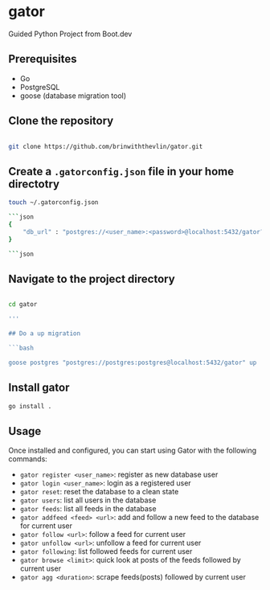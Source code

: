 # gator

Guided Python Project from Boot.dev

## Prerequisites

- Go
- PostgreSQL
- goose (database migration tool)

## Clone the repository

```bash

git clone https://github.com/brinwiththevlin/gator.git

```

## Create a `.gatorconfig.json` file in your home directotry

```bash
touch ~/.gatorconfig.json

```json
{
    "db_url" : "postgres://<user_name>:<password>@localhost:5432/gator?sslmode=disable"
}

```json

```

## Navigate to the project directory

```bash

cd gator

'''

## Do a up migration

```bash

goose postgres "postgres://postgres:postgres@localhost:5432/gator" up

```

## Install gator

```bash
go install .

```

## Usage

Once installed and configured, you can start using Gator with the following commands:

- `gator register <user_name>`: register as new database user
- `gator login <user_name>`: login as a registered user
- `gator reset`: reset the database to a clean state
- `gator users`: list all users in the database
- `gator feeds`: list all feeds in the database
- `gator addfeed <feed> <url>`: add and follow a new feed to the database for current user
- `gator follow <url>`: follow a feed for current user
- `gator unfollow <url>`: unfollow a feed for current user
- `gator following`: list followed feeds for current user
- `gator browse <limit>`: quick look at posts of the feeds followed by current user
- `gator agg <duration>`: scrape feeds(posts) followed by current user
